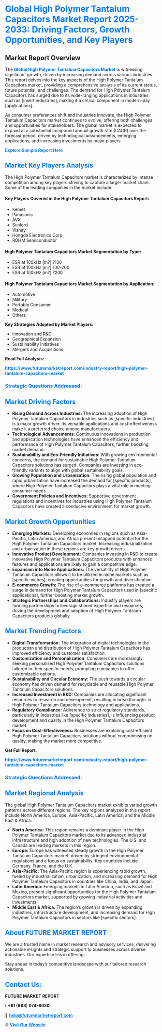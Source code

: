 <h1 style="color: #007BFF;">Global High Polymer Tantalum Capacitors Market Report 2025-2033: Driving Factors, Growth Opportunities, and Key Players</h1>

<section id="overview">
<h2>Market Report Overview</h2>
<p>The <a href="https://www.futuremarketreport.com/industry-report/high-polymer-tantalum-capacitors-market" style="color: #007BFF; text-decoration: none;"><strong>Global High Polymer Tantalum Capacitors Market</strong></a> is witnessing significant growth, driven by increasing demand across various industries. This report delves into the key aspects of the High Polymer Tantalum Capacitors market, providing a comprehensive analysis of its current status, future potential, and challenges. The demand for High Polymer Tantalum Capacitors has surged due to its wide-ranging applications in industries such as [insert industries], making it a critical component in modern-day [applications].</p>
<p>As consumer preferences shift and industries innovate, the High Polymer Tantalum Capacitors market continues to evolve, offering both challenges and opportunities for stakeholders. The global market is expected to expand at a substantial compound annual growth rate (CAGR) over the forecast period, driven by technological advancements, emerging applications, and increasing investments by major players.</p>
</section>

<section id="overview">
<p><a href="https://www.futuremarketreport.com/request-sample/reportId=116028" style="color: #007BFF; text-decoration: none;"><strong>Explore Sample Report Here</strong></a></p>
</section>

<section id="key-players">
<h2 style="color: #007BFF;">Market Key Players Analysis</h2>
<p>The High Polymer Tantalum Capacitors market is characterized by intense competition among key players striving to capture a larger market share. Some of the leading companies in the market include:</p>
<h4>Key Players Covered in the High Polymer Tantalum Capacitors Report:</h4>
<ul><li>Kemet</li><li>Panasonic</li><li>AVX</li><li>Sunlord</li><li>Vishay</li><li>Hongda Electronics Corp</li><li>ROHM Semiconductor</li></ul>
<h4>High Polymer Tantalum Capacitors Market Segmentation by Type:</h4>
<ul><li>ESR at 100kHz [m?] ?100</li><li>ESR at 100kHz [m?] 100-200</li><li>ESR at 100kHz [m?] ?200</li></ul>

<h4>High Polymer Tantalum Capacitors Market Segmentation by Application:</h4>
<ul><li>Automotive</li><li>Military</li><li>Portable Consumer</li><li>Medical</li><li>Others</li></ul>
<p><strong>Key Strategies Adopted by Market Players:</strong></p>
<ul>
<li>Innovation and R&D</li>
<li>Geographical Expansion</li>
<li>Sustainability Initiatives</li>
<li>Mergers and Acquisitions</li>
</ul>
</section>

<section>
<p><strong>Read Full Analysis: </strong></p><a href="https://www.futuremarketreport.com/industry-report/high-polymer-tantalum-capacitors-market" style="color: #007BFF; text-decoration: none;"><strong>https://www.futuremarketreport.com/industry-report/high-polymer-tantalum-capacitors-market</strong></a>
<h3 style="color: #007BFF;">Strategic Questions Addressed:</h3>
</section>

<section id="driving-factors">
<h2 style="color: #007BFF;">Market Driving Factors</h2>
<ul>
<li><strong>Rising Demand Across Industries:</strong> The increasing adoption of High Polymer Tantalum Capacitors in industries such as [specific industries] is a major growth driver. Its versatile applications and cost-effectiveness make it a preferred choice among manufacturers.</li>
<li><strong>Technological Advancements:</strong> Continuous innovations in production and application technologies have enhanced the efficiency and performance of High Polymer Tantalum Capacitors, further boosting market demand.</li>
<li><strong>Sustainability and Eco-Friendly Initiatives:</strong> With growing environmental concerns, the demand for sustainable High Polymer Tantalum Capacitors solutions has surged. Companies are investing in eco-friendly variants to align with global sustainability goals.</li>
<li><strong>Growing Population and Urbanization:</strong> The rising global population and rapid urbanization have increased the demand for [specific products], where High Polymer Tantalum Capacitors plays a vital role in meeting consumer needs.</li>
<li><strong>Government Policies and Incentives:</strong> Supportive government regulations and incentives for industries using High Polymer Tantalum Capacitors have created a conducive environment for market growth.</li>
</ul>
</section>

<section id="growth-opportunities">
<h2 style="color: #007BFF;">Market Growth Opportunities</h2>
<ul>
<li><strong>Emerging Markets:</strong> Developing economies in regions such as Asia-Pacific, Latin America, and Africa present untapped potential for the High Polymer Tantalum Capacitors market. Increasing industrialization and urbanization in these regions are key growth drivers.</li>
<li><strong>Innovative Product Development:</strong> Companies investing in R&D to create innovative High Polymer Tantalum Capacitors products with enhanced features and applications are likely to gain a competitive edge.</li>
<li><strong>Expansion into Niche Applications:</strong> The versatility of High Polymer Tantalum Capacitors allows it to be utilized in niche markets such as [specific niches], creating opportunities for growth and diversification.</li>
<li><strong>E-commerce Growth:</strong> The rise of e-commerce platforms has created a surge in demand for High Polymer Tantalum Capacitors used in [specific applications], further boosting market growth.</li>
<li><strong>Strategic Partnerships and Collaborations:</strong> Industry players are forming partnerships to leverage shared expertise and resources, driving the development and adoption of High Polymer Tantalum Capacitors products globally.</li>
</ul>
</section>

<section id="trending-factors">
<h2 style="color: #007BFF;">Market Trending Factors</h2>
<ul>
<li><strong>Digital Transformation:</strong> The integration of digital technologies in the production and distribution of High Polymer Tantalum Capacitors has improved efficiency and customer satisfaction.</li>
<li><strong>Customization and Personalization:</strong> Consumers are increasingly seeking personalized High Polymer Tantalum Capacitors solutions tailored to their specific needs, prompting companies to offer customizable options.</li>
<li><strong>Sustainability and Circular Economy:</strong> The push towards a circular economy has driven demand for recyclable and reusable High Polymer Tantalum Capacitors solutions.</li>
<li><strong>Increased Investment in R&D:</strong> Companies are allocating significant resources to research and development, resulting in breakthroughs in High Polymer Tantalum Capacitors technology and applications.</li>
<li><strong>Regulatory Compliance:</strong> Adherence to strict regulatory standards, particularly in industries like [specific industries], is influencing product development and quality in the High Polymer Tantalum Capacitors market.</li>
<li><strong>Focus on Cost-Effectiveness:</strong> Businesses are exploring cost-efficient High Polymer Tantalum Capacitors solutions without compromising on quality, making the market more competitive.</li>
</ul>
</section>

<section>
<p><strong>Get Full Report: </strong></p><a href="https://www.futuremarketreport.com/industry-report/high-polymer-tantalum-capacitors-market" style="color: #007BFF; text-decoration: none;"><strong>https://www.futuremarketreport.com/industry-report/high-polymer-tantalum-capacitors-market</strong></a>
<h3 style="color: #007BFF;">Strategic Questions Addressed:</h3>
</section>


<section id="regional-analysis">
<h2 style="color: #007BFF;">Market Regional Analysis</h2>
<p>The global High Polymer Tantalum Capacitors market exhibits varied growth patterns across different regions. The key regions analyzed in this report include North America, Europe, Asia-Pacific, Latin America, and the Middle East & Africa:</p>
<ul>
<li><strong>North America:</strong> This region remains a dominant player in the High Polymer Tantalum Capacitors market due to its advanced industrial infrastructure and high adoption of new technologies. The U.S. and Canada are leading markets in this region.</li>
<li><strong>Europe:</strong> Europe has witnessed steady growth in the High Polymer Tantalum Capacitors market, driven by stringent environmental regulations and a focus on sustainability. Key countries include Germany, France, and the U.K.</li>
<li><strong>Asia-Pacific:</strong> The Asia-Pacific region is experiencing rapid growth, fueled by industrialization, urbanization, and increasing demand for High Polymer Tantalum Capacitors in countries like China, India, and Japan.</li>
<li><strong>Latin America:</strong> Emerging markets in Latin America, such as Brazil and Mexico, present significant opportunities for the High Polymer Tantalum Capacitors market, supported by growing industrial activities and investments.</li>
<li><strong>Middle East & Africa:</strong> The region’s growth is driven by expanding industries, infrastructure development, and increasing demand for High Polymer Tantalum Capacitors in sectors like [specific sectors].</li>
</ul>
</section>

<footer>
<h2 style="color: #007BFF;">About FUTURE MARKET REPORT</h2>
<p>We are a trusted name in market research and advisory services, delivering actionable insights and strategic support to businesses across diverse industries. Our expertise lies in offering:</p>

<p>Stay ahead in today’s competitive landscape with our tailored research solutions.</p>

<h2 style="color: #007BFF;">Contact Us:</h2>
<p><strong>FUTURE MARKET REPORT</strong></p>
<p>📞 <strong>+91 (883) 074-8030</strong></p>
<p>📧 <strong><a href="mailto:help@futuremarketreport.com" style="color: #007BFF;">help@futuremarketreport.com</a></strong></p>
<p>🌐 <strong><a href="https://www.futuremarketreport.com/" style="color: #007BFF;">Visit Our Website</a></strong></p>
</footer>